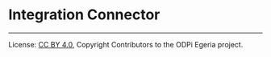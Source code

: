 <!-- SPDX-License-Identifier: CC-BY-4.0 -->
<!-- Copyright Contributors to the ODPi Egeria project 2020. -->

# Integration Connector



----
License: [CC BY 4.0](https://creativecommons.org/licenses/by/4.0/),
Copyright Contributors to the ODPi Egeria project.